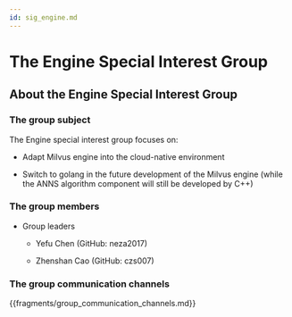 ```yaml
---
id: sig_engine.md
---
```


# The Engine Special Interest Group 
## About the Engine Special Interest Group
### The group subject
The Engine special interest group focuses on:

- Adapt Milvus engine into the cloud-native environment

- Switch to golang in the future development of the Milvus engine (while the ANNS algorithm component will still be developed by C++)


### The group members
- Group leaders

   - Yefu Chen (GitHub: neza2017)

    - Zhenshan Cao (GitHub: czs007)
    

### The group communication channels
{{fragments/group_communication_channels.md}}

